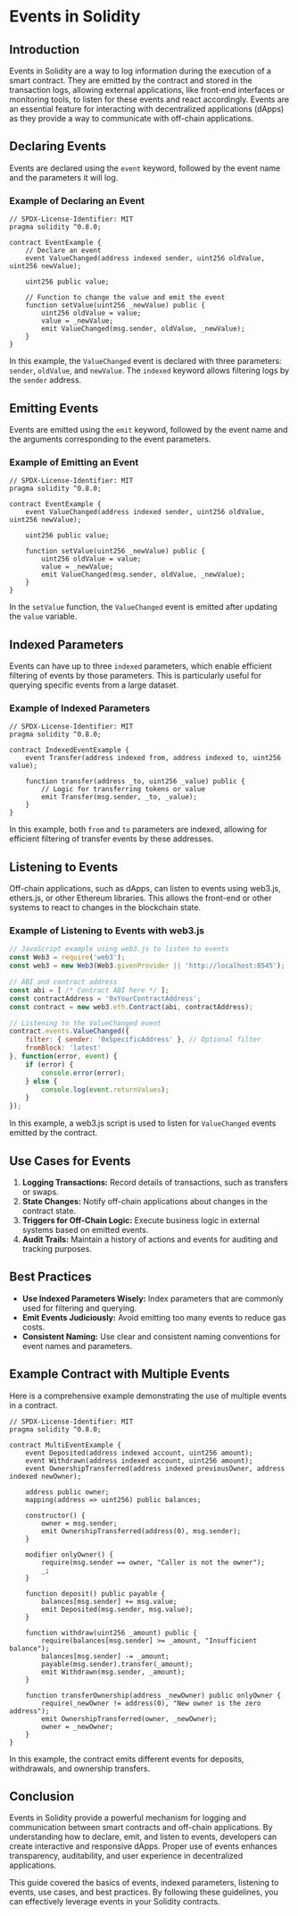 
# Events in Solidity

## Introduction

Events in Solidity are a way to log information during the execution of a smart contract. They are emitted by the contract and stored in the transaction logs, allowing external applications, like front-end interfaces or monitoring tools, to listen for these events and react accordingly. Events are an essential feature for interacting with decentralized applications (dApps) as they provide a way to communicate with off-chain applications.

## Declaring Events

Events are declared using the `event` keyword, followed by the event name and the parameters it will log.

### Example of Declaring an Event

```
// SPDX-License-Identifier: MIT
pragma solidity ^0.8.0;

contract EventExample {
    // Declare an event
    event ValueChanged(address indexed sender, uint256 oldValue, uint256 newValue);

    uint256 public value;

    // Function to change the value and emit the event
    function setValue(uint256 _newValue) public {
        uint256 oldValue = value;
        value = _newValue;
        emit ValueChanged(msg.sender, oldValue, _newValue);
    }
}
```

In this example, the `ValueChanged` event is declared with three parameters: `sender`, `oldValue`, and `newValue`. The `indexed` keyword allows filtering logs by the `sender` address.

## Emitting Events

Events are emitted using the `emit` keyword, followed by the event name and the arguments corresponding to the event parameters.

### Example of Emitting an Event

```
// SPDX-License-Identifier: MIT
pragma solidity ^0.8.0;

contract EventExample {
    event ValueChanged(address indexed sender, uint256 oldValue, uint256 newValue);

    uint256 public value;

    function setValue(uint256 _newValue) public {
        uint256 oldValue = value;
        value = _newValue;
        emit ValueChanged(msg.sender, oldValue, _newValue);
    }
}
```

In the `setValue` function, the `ValueChanged` event is emitted after updating the `value` variable.

## Indexed Parameters

Events can have up to three `indexed` parameters, which enable efficient filtering of events by those parameters. This is particularly useful for querying specific events from a large dataset.

### Example of Indexed Parameters

```solidity
// SPDX-License-Identifier: MIT
pragma solidity ^0.8.0;

contract IndexedEventExample {
    event Transfer(address indexed from, address indexed to, uint256 value);

    function transfer(address _to, uint256 _value) public {
        // Logic for transferring tokens or value
        emit Transfer(msg.sender, _to, _value);
    }
}
```

In this example, both `from` and `to` parameters are indexed, allowing for efficient filtering of transfer events by these addresses.

## Listening to Events

Off-chain applications, such as dApps, can listen to events using web3.js, ethers.js, or other Ethereum libraries. This allows the front-end or other systems to react to changes in the blockchain state.

### Example of Listening to Events with web3.js

```javascript
// JavaScript example using web3.js to listen to events
const Web3 = require('web3');
const web3 = new Web3(Web3.givenProvider || 'http://localhost:8545');

// ABI and contract address
const abi = [ /* Contract ABI here */ ];
const contractAddress = '0xYourContractAddress';
const contract = new web3.eth.Contract(abi, contractAddress);

// Listening to the ValueChanged event
contract.events.ValueChanged({
    filter: { sender: '0xSpecificAddress' }, // Optional filter
    fromBlock: 'latest'
}, function(error, event) {
    if (error) {
        console.error(error);
    } else {
        console.log(event.returnValues);
    }
});
```

In this example, a web3.js script is used to listen for `ValueChanged` events emitted by the contract.

## Use Cases for Events

1. **Logging Transactions:** Record details of transactions, such as transfers or swaps.
2. **State Changes:** Notify off-chain applications about changes in the contract state.
3. **Triggers for Off-Chain Logic:** Execute business logic in external systems based on emitted events.
4. **Audit Trails:** Maintain a history of actions and events for auditing and tracking purposes.

## Best Practices

- **Use Indexed Parameters Wisely:** Index parameters that are commonly used for filtering and querying.
- **Emit Events Judiciously:** Avoid emitting too many events to reduce gas costs.
- **Consistent Naming:** Use clear and consistent naming conventions for event names and parameters.

## Example Contract with Multiple Events

Here is a comprehensive example demonstrating the use of multiple events in a contract.

```solidity
// SPDX-License-Identifier: MIT
pragma solidity ^0.8.0;

contract MultiEventExample {
    event Deposited(address indexed account, uint256 amount);
    event Withdrawn(address indexed account, uint256 amount);
    event OwnershipTransferred(address indexed previousOwner, address indexed newOwner);

    address public owner;
    mapping(address => uint256) public balances;

    constructor() {
        owner = msg.sender;
        emit OwnershipTransferred(address(0), msg.sender);
    }

    modifier onlyOwner() {
        require(msg.sender == owner, "Caller is not the owner");
        _;
    }

    function deposit() public payable {
        balances[msg.sender] += msg.value;
        emit Deposited(msg.sender, msg.value);
    }

    function withdraw(uint256 _amount) public {
        require(balances[msg.sender] >= _amount, "Insufficient balance");
        balances[msg.sender] -= _amount;
        payable(msg.sender).transfer(_amount);
        emit Withdrawn(msg.sender, _amount);
    }

    function transferOwnership(address _newOwner) public onlyOwner {
        require(_newOwner != address(0), "New owner is the zero address");
        emit OwnershipTransferred(owner, _newOwner);
        owner = _newOwner;
    }
}
```

In this example, the contract emits different events for deposits, withdrawals, and ownership transfers.

## Conclusion

Events in Solidity provide a powerful mechanism for logging and communication between smart contracts and off-chain applications. By understanding how to declare, emit, and listen to events, developers can create interactive and responsive dApps. Proper use of events enhances transparency, auditability, and user experience in decentralized applications.

This guide covered the basics of events, indexed parameters, listening to events, use cases, and best practices. By following these guidelines, you can effectively leverage events in your Solidity contracts.
